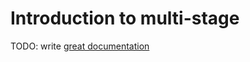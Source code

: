 # Introduction to multi-stage

TODO: write [great documentation](http://jacobian.org/writing/what-to-write/)
